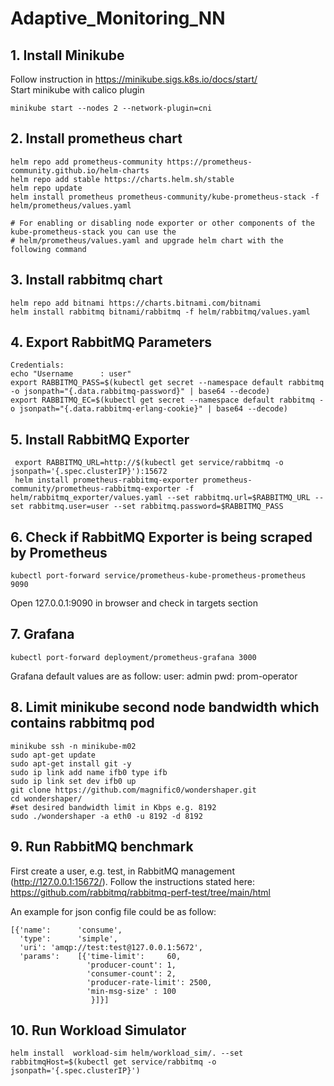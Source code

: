 # Adaptive_Monitoring_NN

## 1. Install Minikube
 
Follow instruction in https://minikube.sigs.k8s.io/docs/start/
<br />Start minikube with calico plugin
    
    minikube start --nodes 2 --network-plugin=cni

## 2. Install prometheus chart

    helm repo add prometheus-community https://prometheus-community.github.io/helm-charts
    helm repo add stable https://charts.helm.sh/stable
    helm repo update
    helm install prometheus prometheus-community/kube-prometheus-stack -f helm/prometheus/values.yaml

    # For enabling or disabling node exporter or other components of the kube-prometheus-stack you can use the 
    # helm/prometheus/values.yaml and upgrade helm chart with the following command
    
   

## 3. Install rabbitmq chart
    helm repo add bitnami https://charts.bitnami.com/bitnami
    helm install rabbitmq bitnami/rabbitmq -f helm/rabbitmq/values.yaml
   
## 4. Export RabbitMQ Parameters

    Credentials:
    echo "Username      : user"
    export RABBITMQ_PASS=$(kubectl get secret --namespace default rabbitmq -o jsonpath="{.data.rabbitmq-password}" | base64 --decode)
    export RABBITMQ_EC=$(kubectl get secret --namespace default rabbitmq -o jsonpath="{.data.rabbitmq-erlang-cookie}" | base64 --decode)

## 5. Install RabbitMQ Exporter

     export RABBITMQ_URL=http://$(kubectl get service/rabbitmq -o jsonpath='{.spec.clusterIP}'):15672
     helm install prometheus-rabbitmq-exporter prometheus-community/prometheus-rabbitmq-exporter -f helm/rabbitmq_exporter/values.yaml --set rabbitmq.url=$RABBITMQ_URL --set rabbitmq.user=user --set rabbitmq.password=$RABBITMQ_PASS 

## 6. Check if RabbitMQ Exporter is being scraped by Prometheus
    
	kubectl port-forward service/prometheus-kube-prometheus-prometheus 9090
Open 127.0.0.1:9090 in browser and check in targets section

## 7. Grafana

    kubectl port-forward deployment/prometheus-grafana 3000

Grafana default values are as follow:
user: admin
pwd: prom-operator


## 8. Limit minikube second node bandwidth which contains rabbitmq pod

    minikube ssh -n minikube-m02
    sudo apt-get update
    sudo apt-get install git -y
    sudo ip link add name ifb0 type ifb
    sudo ip link set dev ifb0 up
    git clone https://github.com/magnific0/wondershaper.git
    cd wondershaper/
    #set desired bandwidth limit in Kbps e.g. 8192
    sudo ./wondershaper -a eth0 -u 8192 -d 8192

## 9. Run RabbitMQ benchmark

First create a user, e.g. test, in RabbitMQ management (http://127.0.0.1:15672/). 
Follow the instructions stated here: https://github.com/rabbitmq/rabbitmq-perf-test/tree/main/html

An example for json config file could be as follow:

    [{'name':      'consume',
      'type':      'simple',
      'uri': 'amqp://test:test@127.0.0.1:5672',
      'params':    [{'time-limit':     60,
                     'producer-count': 1,
                     'consumer-count': 2,
                     'producer-rate-limit': 2500,
                     'min-msg-size' : 100
                      }]}]

## 10. Run Workload Simulator
    
    helm install  workload-sim helm/workload_sim/. --set rabbitmqHost=$(kubectl get service/rabbitmq -o jsonpath='{.spec.clusterIP}')
